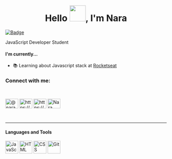 <h1 align="center">Hello <img src="https://raw.githubusercontent.com/jakeliny/jakeliny/master/images/cat-gif.gif" width="50">, I'm Nara</h1>

[![Badge](https://img.shields.io/static/v1?label=&message=Nara&color=blue&style=flat-square&logo=Linkedin&logoColor=white&link=https://www.linkedin.com/in/narayana-carvalho-92a56647/)](https://www.linkedin.com/in/narayana-carvalho-92a56647/)

JavaScript Developer Student

#### I'm currently...

<!-- - 💻 Working at [](https://www.wipro.com/) -->
- 📚 Learning about Javascript stack at [Rocketseat](https://github.com/Rocketseat)
<!-- - 🎓 Degree Information System at UNIFAMINAS -->

<h3 align="left">Connect with me:</h3><br />
<p align="left">
<a href="https://twitter.com/naracarvalho" target="blank"><img align="center" src="https://raw.githubusercontent.com/rahuldkjain/github-profile-readme-generator/master/src/images/icons/Social/twitter.svg" alt="@naracarvalho" height="30" width="40" /></a>
<a href="https://linkedin.com/in/https://www.linkedin.com/in/narayana-carvalho-92a56647/?locale=en_us" target="blank"><img align="center" src="https://raw.githubusercontent.com/rahuldkjain/github-profile-readme-generator/master/src/images/icons/Social/linked-in-alt.svg" alt="https://www.linkedin.com/in/narayana-carvalho-92a56647/" height="30" width="40" /></a>
<a href="https://instagram.com/https://www.instagram.com/naracarvalhoc/" target="blank"><img align="center" src="https://raw.githubusercontent.com/rahuldkjain/github-profile-readme-generator/master/src/images/icons/Social/instagram.svg" alt="https://www.instagram.com/naracarvalhoc/" height="30" width="40" /></a>
<a href="https://discord.gg/Nara Carvalho#9933" target="blank"><img align="center" src="https://raw.githubusercontent.com/rahuldkjain/github-profile-readme-generator/master/src/images/icons/Social/discord.svg" alt="Nara Carvalho#9933" height="30" width="40" /></a>
</p><br />

---

#### Languages and Tools

<p align="left"> 

<img src="https://upload.vectorlogo.zone/logos/javascript/images/239ec8a4-163e-4792-83b6-3f6d96911757.svg" alt="JavaScript" title="JavaScript" width="40" height="40"/>
<img src="https://www.vectorlogo.zone/logos/w3_html5/w3_html5-icon.svg" alt="HTML" title="HTML" width="40" height="40"/> 
<img src="https://www.vectorlogo.zone/logos/w3_css/w3_css-icon.svg" alt="CSS" title="CSS" width="40" height="40"/> 
<img src="https://www.vectorlogo.zone/logos/git-scm/git-scm-icon.svg" alt="Git" title="Git" width="40" height="40"/> 
